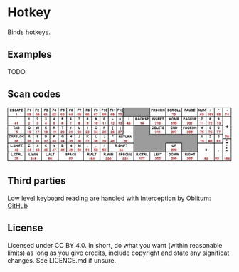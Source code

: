 # Hotkey

Binds hotkeys.

## Examples

TODO.

## Scan codes

![Keyboard scan codes](/Doc/Images/scancodes.jpg)

## Third parties

Low level keyboard reading are handled with Interception by Oblitum:
[GitHub](https://github.com/oblitum/Interception)

## License
Licensed under CC BY 4.0. In short, do what you want (within reasonable limits) as long as you give credits, include copyright and state any significat changes. See LICENCE.md if unsure.